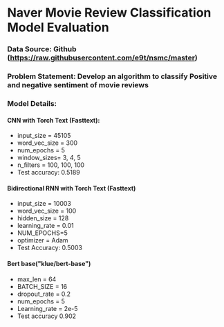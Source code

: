 # Naver Movie Review Classification Model Evaluation
### Data Source: Github (https://raw.githubusercontent.com/e9t/nsmc/master)

### Problem Statement: Develop an algorithm to classify Positive and negative sentiment of movie reviews

### Model Details:

#### CNN with Torch Text (Fasttext):
* input_size = 45105
* word_vec_size = 300
* num_epochs = 5
*  window_sizes= 3, 4, 5
* n_filters = 100, 100, 100
* Test accuracy:  0.5189
  
#### Bidirectional RNN with Torch Text (Fasttext)
* input_size = 10003
* word_vec_size = 100
* hidden_size = 128
* learning_rate = 0.01
* NUM_EPOCHS=5
* optimizer = Adam
* Test Accuracy: 0.5003

#### Bert base("klue/bert-base")
* max_len = 64
* BATCH_SIZE = 16
* dropout_rate = 0.2
* num_epochs = 5
* Learning_rate =  2e-5
* Test accuracy 0.902
  

